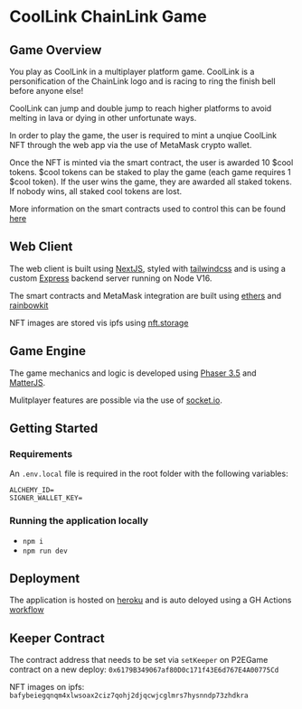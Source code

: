 # CoolLink ChainLink Game

## Game Overview

You play as CoolLink in a multiplayer platform game. CoolLink is a personification of the ChainLink logo and is racing to ring the finish bell before anyone else!

CoolLink can jump and double jump to reach higher platforms to avoid melting in lava or dying in other unfortunate ways.

In order to play the game, the user is required to mint a unqiue CoolLink NFT through the web app via the use of MetaMask crypto wallet.

Once the NFT is minted via the smart contract, the user is awarded 10 $cool tokens.
$cool tokens can be staked to play the game (each game requires 1 $cool token). If the user wins the game, they are awarded all staked tokens. If nobody wins, all staked cool tokens are lost.

More information on the smart contracts used to control this can be found [here](https://github.com/kasperdoggames/crypto-jumper/tree/main/hardhat)

## Web Client

The web client is built using [NextJS](https://nextjs.org/), styled with [tailwindcss](https://tailwindcss.com/) and is using a custom [Express](https://expressjs.com/) backend server running on Node V16.

The smart contracts and MetaMask integration are built using [ethers](https://docs.ethers.io/v5/) and [rainbowkit](https://github.com/rainbow-me/rainbowkit)

NFT images are stored vis ipfs using [nft.storage](https://nft.storage/)

## Game Engine

The game mechanics and logic is developed using [Phaser 3.5](https://phaser.io/) and [MatterJS](https://brm.io/matter-js/).

Mulitplayer features are possible via the use of [socket.io](https://socket.io/).

## Getting Started

### Requirements

An `.env.local` file is required in the root folder with the following variables:

```env
ALCHEMY_ID=
SIGNER_WALLET_KEY=
```

### Running the application locally

- `npm i`
- `npm run dev`

## Deployment

The application is hosted on [heroku](https://www.heroku.com/) and is auto deloyed using a GH Actions [workflow](https://github.com/kasperdoggames/crypto-jumper/blob/main/.github/workflows/main.yml)

## Keeper Contract

The contract address that needs to be set via `setKeeper` on P2EGame contract on a new deploy: `0x6179B349067af80D0c171f43E6d767E4A00775Cd`

NFT images on ipfs: `bafybeiegqnqm4xlwsoax2ciz7qohj2djqcwjcglmrs7hysnndp73zhdkra`
